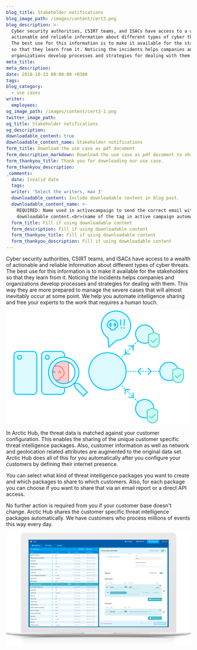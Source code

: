 ```yaml
---
blog_title: Stakeholder notifications
blog_image_path: /images/content/cert3.png
blog_description: >-
  Cyber security authorities, CSIRT teams, and ISACs have access to a wealth of
  actionable and reliable information about different types of cyber threats.
  The best use for this information is to make it available for the stakeholders
  so that they learn from it. Noticing the incidents helps companies and
  organizations develop processes and strategies for dealing with them.
meta_title:
meta_description:
date: 2018-10-23 00:00:00 +0300
tags:
blog_category:
  - use cases
writer:
  employees:
og_image_path: /images/content/cert3-1.png
twitter_image_path:
og_title: Stakeholder notifications
og_description:
downloadable_content: true
downloadable_content_name: Stakeholder notifications
form_title: Download the use case as pdf document
form_description_markdown: Download the use case as pdf document to share with your colleagues.
form_thankyou_title: Thank you for downloading our use case.
form_thankyou_description:
_comments:
  date: Invalid date
  tags:
  writer: 'Select the writers, max 3'
  downloadable_content: Include downloadable content in blog post.
  downloadable_content_name: >-
    REQUIRED: Name used in activecampaign to send the correct email with
    downloadable content.<br>(name of the tag in active campaign automation)
  form_title: Fill if using downloadable content
  form_description: Fill if using downloadable content
  form_thankyou_title: Fill if using downloadable content
  form_thankyou_description: Fill if using downloadable content
---
```


Cyber security authorities, CSIRT teams, and ISACs have access to a wealth of actionable and reliable information about different types of cyber threats. The best use for this information is to make it available for the stakeholders so that they learn from it. Noticing the incidents helps companies and organizations develop processes and strategies for dealing with them. This way they are more prepared to manage the severe cases that will almost inevitably occur at some point. We help you automate intelligence sharing and free your experts to the work that requires a human touch.

![](/images/content/cert3.svg)

In Arctic Hub, the threat data is matched against your customer configuration. This enables the sharing of the unique customer specific threat intelligence packages. Also, customer information as well as network and geolocation related attributes are augmented to the original data set. Arctic Hub does all of this for you automatically after you configure your customers by defining their internet presence.

You can select what kind of threat intelligence packages you want to create and which packages to share to which customers. Also, for each package you can choose if you want to share that via an email report or a direct API access.

No further action is required from you if your customer base doesn't change. Arctic Hub shares the customer specific threat intelligence packages automatically. We have customers who process millions of events this way every day.

![](/images/content/6-dissemination.png)

&nbsp;